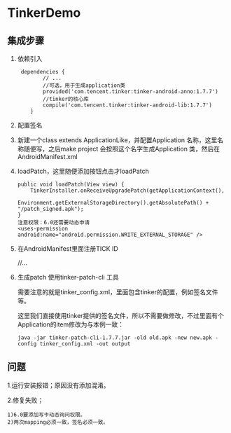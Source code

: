 # TinkerDemo
  
## 集成步骤
1.  依赖引入

         dependencies {
                // ...
                //可选，用于生成application类
                provided('com.tencent.tinker:tinker-android-anno:1.7.7')
                //tinker的核心库
                compile('com.tencent.tinker:tinker-android-lib:1.7.7')
            }
2.  配置签名
3.  新建一个class extends ApplicationLike，并配置Application 名称，这里名称随便写，之后make project 会按照这个名字生成Application 类，然后在AndroidManifest.xml
4.  loadPatch，这里随便添加按钮点击才loadPatch

        public void loadPatch(View view) {
            TinkerInstaller.onReceiveUpgradePatch(getApplicationContext(),
                    Environment.getExternalStorageDirectory().getAbsolutePath() + "/patch_signed.apk");
        }
        注意权限：6.0还需要动态申请
        <uses-permission android:name="android.permission.WRITE_EXTERNAL_STORAGE" />
5.  在AndroidManifest里面注册TICK ID
     
      <application>
      <meta-data
                android:name="TINKER_ID"
                android:value="tinker_id_6235657" />
        //...
    </application>
6.  生成patch
    使用tinker-patch-cli 工具

    需要注意的就是tinker_config.xml，里面包含tinker的配置，例如签名文件等。
    
    这里我们直接使用tinker提供的签名文件，所以不需要做修改，不过里面有个Application的item修改为与本例一致：
    
    <loader value="com.wangpos.tinkerdemo.SimpleApplication"/>


        java -jar tinker-patch-cli-1.7.7.jar -old old.apk -new new.apk -config tinker_config.xml -out output






## 问题

   1.运行安装报错；原因没有添加混淆。
   
   2.修复失败；
    
    1)6.0要添加写卡动态询问权限。
    2)两次mapping必须一致，签名必须一致。
    
   
   
